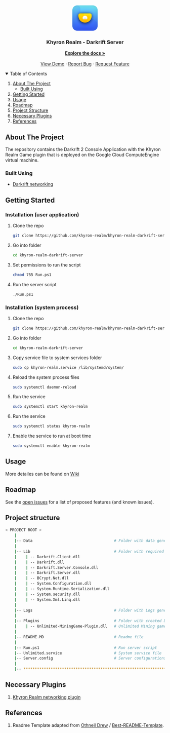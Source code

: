 <!-- PROJECT LOGO -->
<br />
<p align="center">
  <a href="https://github.com/khyron-realm/khyron-realm-darkrift-server">
    <img src="Images/logo.png" alt="Logo" width="80" height="80">
  </a>

  <h3 align="center">Khyron Realm - Darkrift Server</h3>

  <p align="center">
    <a href="https://khyron-realm.com/docs/description"><strong>Explore the docs »</strong></a>
    <br />
    <br />
    <a href="https://github.com/khyron-realm/khyron-realm-darkrift-server">View Demo</a>
    ·
    <a href="https://github.com/khyron-realm/khyron-realm-darkrift-server/issues">Report Bug</a>
    ·
    <a href="https://github.com/khyron-realm/khyron-realm-darkrift-server/issues">Request Feature</a>
  </p>
</p>


<!-- TABLE OF CONTENTS -->
<details open="open">
  <summary>Table of Contents</summary>
  <ol>
    <li>
      <a href="#about-the-project">About The Project</a>
      <ul>
        <li><a href="#built-with">Built Using</a></li>
      </ul>
    </li>
    <li>
      <a href="#getting-started">Getting Started</a>
    </li>
    <li><a href="#usage">Usage</a></li>
    <li><a href="#roadmap">Roadmap</a></li>
    <li><a href="#project-structure">Project Structure</a></li>
    <li><a href="#necessary-plugins">Necessary Plugins</a></li>
    <li><a href="#references">References</a></li>
  </ol>
</details>



<!-- ABOUT THE PROJECT -->
## About The Project

The repository contains the Darkrift 2 Console Application with the Khyron Realm Game plugin that is deployed on the Google Cloud ComputeEngine virtual machine.

### Built Using

* [Darkrift networking](https://www.darkriftnetworking.com/darkrift2)


<!-- GETTING STARTED -->
## Getting Started

### Installation (user application)

1. Clone the repo
   ```sh
   git clone https://github.com/khyron-realm/khyron-realm-darkrift-server.git
   ```
2. Go into folder
    ```sh
   cd khyron-realm-darkrift-server
   ```
3. Set permissions to run the script
    ```sh
   chmod 755 Run.ps1
   ```
4. Run the server script
    ```sh
   ./Run.ps1
   ```

### Installation (system process)

1. Clone the repo
   ```sh
   git clone https://github.com/khyron-realm/khyron-realm-darkrift-server.git
   ```
2. Go into folder
   ```sh
   cd khyron-realm-darkrift-server
   ```
3. Copy service file to system services folder
    ```sh
   sudo cp khyron-realm.service /lib/systemd/system/
   ```
4. Reload the system process files
    ```sh
   sudo systemctl daemon-reload
   ```
5. Run the service
    ```sh
   sudo systemctl start khyron-realm
   ```
6. Run the service
    ```sh
   sudo systemctl status khyron-realm
   ```
7. Enable the service to run at boot time
    ```sh
   sudo systemctl enable khyron-realm
   ```

<!-- USAGE EXAMPLES -->
## Usage

More detailes can be found on [Wiki](https://khyron-realm.com/docs/description)


<!-- ROADMAP -->
## Roadmap

See the [open issues](https://github.com/khyron-realm/khyron-realm-darkrift-server/issues) for a list of proposed features (and known issues).


<!-- CONTRIBUTING -->
## Project structure

```bash
< PROJECT ROOT >
    |
    |-- Data                                    # Folder with data generated by the server
    |
    |-- Lib                                     # Folder with required Libraries
    |    | -- Darkrift.Client.dll
    |    | -- Darkrift.dll
    |    | -- Darkrift.Server.Console.dll
    |    | -- Darkrift.Server.dll
    |    | -- BCrypt.Net.dll
    |    | -- System.Configuration.dll
    |    | -- System.Runtime.Serialization.dll
    |    | -- System.security.dll
    |    | -- System.Xml.Linq.dll
    |
    |-- Logs                                    # Folder with Logs generated by the server
    |
    |-- Plugins                                 # Folder with created Darkrift Plugins
    |    | -- Unlimited-MiningGame-Plugin.dll   # Unlimited Mining game server plugin       
    |
    |-- README.MD                               # Readme file
    |
    |-- Run.ps1                                 # Run server script
    |-- Unlimited.service                       # System service file
    |-- Server.config                           # Server configurations
    |
    |-- ************************************************************************
```


<!-- PLUGINS -->
## Necessary Plugins

1. [Khyron Realm networking plugin](https://github.com/khyron-realm/khyron-realm-networking-server.git)


<!-- REFERENCES -->
## References

1. Readme Template adapted from [Othneil Drew](https://github.com/othneildrew) / [Best-README-Template](https://github.com/othneildrew/Best-README-Template).
